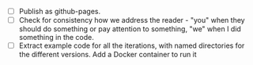 - [ ] Publish as github-pages. 
- [ ] Check for consistency how we address the reader - "you" when they should do something or pay attention to something, "we" when I did something in the code. 
- [ ] Extract example code for all the iterations, with named directories for the different versions. Add a Docker container to run it

